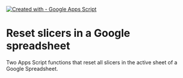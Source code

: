 [![Created with - Google Apps Script](https://img.shields.io/static/v1?label=Created+with&message=Google+Apps+Script&color=blue)](https://developers.google.com/apps-script)
# Reset slicers in a Google spreadsheet

Two Apps Script functions that reset all slicers in the active sheet of a Google Spreadsheet.
